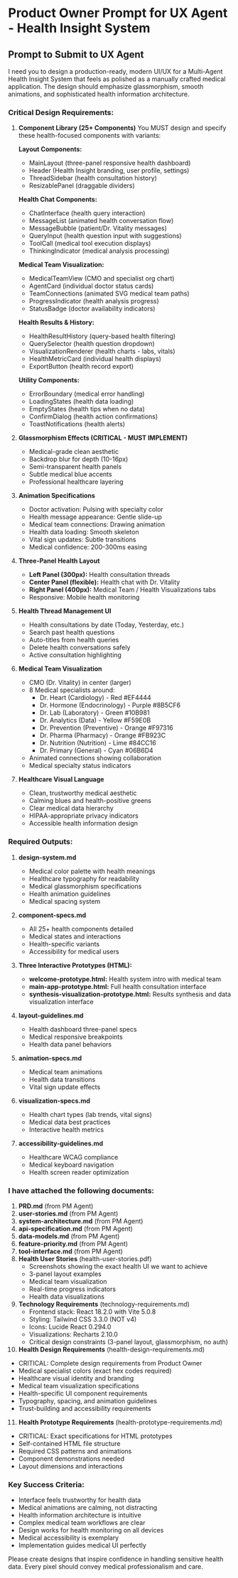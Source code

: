 # Product Owner Prompt for UX Agent - Health Insight System

## Prompt to Submit to UX Agent

I need you to design a production-ready, modern UI/UX for a Multi-Agent Health Insight System that feels as polished as a manually crafted medical application. The design should emphasize glassmorphism, smooth animations, and sophisticated health information architecture.

### Critical Design Requirements:

1. **Component Library (25+ Components)**
   You MUST design and specify these health-focused components with variants:
   
   **Layout Components:**
   - MainLayout (three-panel responsive health dashboard)
   - Header (Health Insight branding, user profile, settings)
   - ThreadSidebar (health consultation history)
   - ResizablePanel (draggable dividers)
   
   **Health Chat Components:**
   - ChatInterface (health query interaction)
   - MessageList (animated health conversation flow)
   - MessageBubble (patient/Dr. Vitality messages)
   - QueryInput (health question input with suggestions)
   - ToolCall (medical tool execution displays)
   - ThinkingIndicator (medical analysis processing)
   
   **Medical Team Visualization:**
   - MedicalTeamView (CMO and specialist org chart)
   - AgentCard (individual doctor status cards)
   - TeamConnections (animated SVG medical team paths)
   - ProgressIndicator (health analysis progress)
   - StatusBadge (doctor availability indicators)
   
   **Health Results & History:**
   - HealthResultHistory (query-based health filtering)
   - QuerySelector (health question dropdown)
   - VisualizationRenderer (health charts - labs, vitals)
   - HealthMetricCard (individual health displays)
   - ExportButton (health record export)
   
   **Utility Components:**
   - ErrorBoundary (medical error handling)
   - LoadingStates (health data loading)
   - EmptyStates (health tips when no data)
   - ConfirmDialog (health action confirmations)
   - ToastNotifications (health alerts)

2. **Glassmorphism Effects (CRITICAL - MUST IMPLEMENT)**
   - Medical-grade clean aesthetic
   - Backdrop blur for depth (10-16px)
   - Semi-transparent health panels
   - Subtle medical blue accents
   - Professional healthcare layering

3. **Animation Specifications**
   - Doctor activation: Pulsing with specialty color
   - Health message appearance: Gentle slide-up
   - Medical team connections: Drawing animation
   - Health data loading: Smooth skeleton
   - Vital sign updates: Subtle transitions
   - Medical confidence: 200-300ms easing

4. **Three-Panel Health Layout**
   - **Left Panel (300px):** Health consultation threads
   - **Center Panel (flexible):** Health chat with Dr. Vitality
   - **Right Panel (400px):** Medical Team / Health Visualizations tabs
   - Responsive: Mobile health monitoring

5. **Health Thread Management UI**
   - Health consultations by date (Today, Yesterday, etc.)
   - Search past health questions
   - Auto-titles from health queries
   - Delete health conversations safely
   - Active consultation highlighting

6. **Medical Team Visualization**
   - CMO (Dr. Vitality) in center (larger)
   - 8 Medical specialists around:
     - Dr. Heart (Cardiology) - Red #EF4444
     - Dr. Hormone (Endocrinology) - Purple #8B5CF6
     - Dr. Lab (Laboratory) - Green #10B981
     - Dr. Analytics (Data) - Yellow #F59E0B
     - Dr. Prevention (Preventive) - Orange #F97316
     - Dr. Pharma (Pharmacy) - Orange #FB923C
     - Dr. Nutrition (Nutrition) - Lime #84CC16
     - Dr. Primary (General) - Cyan #06B6D4
   - Animated connections showing collaboration
   - Medical specialty status indicators

7. **Healthcare Visual Language**
   - Clean, trustworthy medical aesthetic
   - Calming blues and health-positive greens
   - Clear medical data hierarchy
   - HIPAA-appropriate privacy indicators
   - Accessible health information design

### Required Outputs:

1. **design-system.md**
   - Medical color palette with health meanings
   - Healthcare typography for readability
   - Medical glassmorphism specifications
   - Health animation guidelines
   - Medical spacing system

2. **component-specs.md**
   - All 25+ health components detailed
   - Medical states and interactions
   - Health-specific variants
   - Accessibility for medical users

3. **Three Interactive Prototypes (HTML):**
   - **welcome-prototype.html:** Health system intro with medical team
   - **main-app-prototype.html:** Full health consultation interface
   - **synthesis-visualization-prototype.html:** Results synthesis and data visualization interface

4. **layout-guidelines.md**
   - Health dashboard three-panel specs
   - Medical responsive breakpoints
   - Health data panel behaviors

5. **animation-specs.md**
   - Medical team animations
   - Health data transitions
   - Vital sign update effects

6. **visualization-specs.md**
   - Health chart types (lab trends, vital signs)
   - Medical data best practices
   - Interactive health metrics

7. **accessibility-guidelines.md**
   - Healthcare WCAG compliance
   - Medical keyboard navigation
   - Health screen reader optimization

### I have attached the following documents:

1. **PRD.md** (from PM Agent)
2. **user-stories.md** (from PM Agent)
3. **system-architecture.md** (from PM Agent)
4. **api-specification.md** (from PM Agent)
5. **data-models.md** (from PM Agent)
6. **feature-priority.md** (from PM Agent)
7. **tool-interface.md** (from PM Agent)
8. **Health User Stories** (health-user-stories.pdf)
   - Screenshots showing the exact health UI we want to achieve
   - 3-panel layout examples
   - Medical team visualization
   - Real-time progress indicators
   - Health data visualizations
9. **Technology Requirements** (technology-requirements.md)
   - Frontend stack: React 18.2.0 with Vite 5.0.8
   - Styling: Tailwind CSS 3.3.0 (NOT v4)
   - Icons: Lucide React 0.294.0
   - Visualizations: Recharts 2.10.0
   - Critical design constraints (3-panel layout, glassmorphism, no auth)
10. **Health Design Requirements** (health-design-requirements.md)
   - CRITICAL: Complete design requirements from Product Owner
   - Medical specialist colors (exact hex codes required)
   - Healthcare visual identity and branding
   - Medical team visualization specifications
   - Health-specific UI component requirements
   - Typography, spacing, and animation guidelines
   - Trust-building and accessibility requirements
11. **Health Prototype Requirements** (health-prototype-requirements.md)
   - CRITICAL: Exact specifications for HTML prototypes
   - Self-contained HTML file structure
   - Required CSS patterns and animations
   - Component demonstrations needed
   - Layout dimensions and interactions

### Key Success Criteria:
- Interface feels trustworthy for health data
- Medical animations are calming, not distracting
- Health information architecture is intuitive
- Complex medical team workflows are clear
- Design works for health monitoring on all devices
- Medical accessibility is exemplary
- Implementation guides medical UI perfectly

Please create designs that inspire confidence in handling sensitive health data. Every pixel should convey medical professionalism and care.